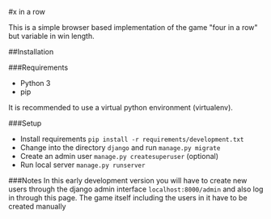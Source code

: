 #x in a row

This is a simple browser based implementation of the game "four in a row" but variable in win length.

##Installation

###Requirements
- Python 3
- pip

It is recommended to use a virtual python environment (virtualenv).

###Setup
- Install requirements `pip install -r requirements/development.txt`
- Change into the directory `django` and run `manage.py migrate`
- Create an admin user `manage.py createsuperuser` (optional)
- Run local server `manage.py runserver`

###Notes
In this early development version you will have to create new users through the django admin interface `localhost:8000/admin` and also log in through this page. The game itself including the users in it have to be created manually
